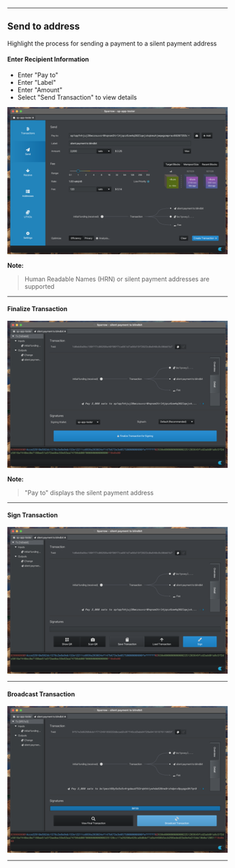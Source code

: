  ***
## Send to address

Highlight the process for sending a payment to a silent payment address

#### Enter Recipient Information

- Enter "Pay to"
- Enter "Label"
- Enter "Amount"
- Select "Send Transaction" to view details

<img src="../screenshots/sending_enter_recipient_information.png" alt="Enter Recipient Information" style="max-height: 500px;">


**Note:**
> Human Readable Names (HRN) or silent payment addresses are supported
> 

---

#### Finalize Transaction


<img src="../screenshots/sending_finalize_transaction.png" alt="Finalize Transaction" style="max-height: 500px;">


**Note:**
> "Pay to" displays the silent payment address

---

#### Sign Transaction


<img src="../screenshots/sending_sign_transaction.png" alt="Sign Transaction" style="max-height: 500px;">



---

#### Broadcast Transaction


<img src="../screenshots/sending_broadcast_transaction.png" alt="Broadcast Transaction" style="max-height: 500px;">



---


